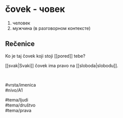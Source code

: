 # čovek - човек

1. человек  
2. мужчина (в разговорном контексте)

## Rečenice

Ko je taj čovek koji stoji [[pored]] tebe?

[[svak|Svaki]] čovek ima pravo na [[sloboda|slobodu]].

<br>

#vrsta/imenica  
#nivo/A1  

#tema/ljudi  
#tema/društvo  
#tema/prava  
